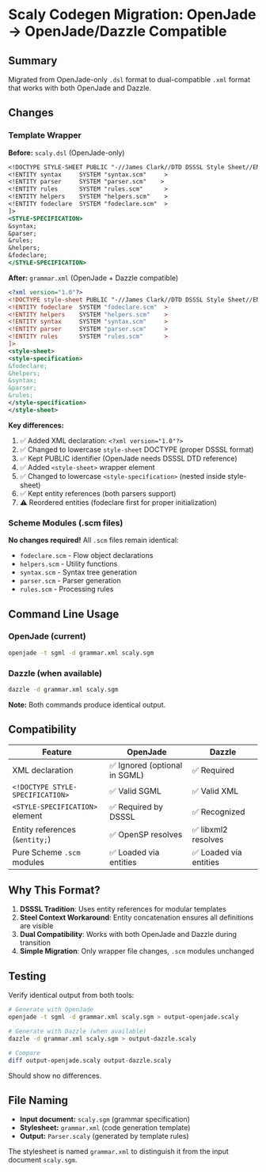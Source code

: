 # Scaly Codegen Migration: OpenJade → OpenJade/Dazzle Compatible

## Summary

Migrated from OpenJade-only `.dsl` format to dual-compatible `.xml` format that works with both OpenJade and Dazzle.

## Changes

### Template Wrapper

**Before:** `scaly.dsl` (OpenJade-only)
```sgml
<!DOCTYPE STYLE-SHEET PUBLIC "-//James Clark//DTD DSSSL Style Sheet//EN" [
<!ENTITY syntax     SYSTEM "syntax.scm"     >
<!ENTITY parser     SYSTEM "parser.scm"    >
<!ENTITY rules      SYSTEM "rules.scm"      >
<!ENTITY helpers    SYSTEM "helpers.scm"    >
<!ENTITY fodeclare  SYSTEM "fodeclare.scm"  >
]>
<STYLE-SPECIFICATION>
&syntax;
&parser;
&rules;
&helpers;
&fodeclare;
</STYLE-SPECIFICATION>
```

**After:** `grammar.xml` (OpenJade + Dazzle compatible)
```xml
<?xml version="1.0"?>
<!DOCTYPE style-sheet PUBLIC "-//James Clark//DTD DSSSL Style Sheet//EN" [
<!ENTITY fodeclare  SYSTEM "fodeclare.scm"  >
<!ENTITY helpers    SYSTEM "helpers.scm"    >
<!ENTITY syntax     SYSTEM "syntax.scm"     >
<!ENTITY parser     SYSTEM "parser.scm"     >
<!ENTITY rules      SYSTEM "rules.scm"      >
]>
<style-sheet>
<style-specification>
&fodeclare;
&helpers;
&syntax;
&parser;
&rules;
</style-specification>
</style-sheet>
```

**Key differences:**
1. ✅ Added XML declaration: `<?xml version="1.0"?>`
2. ✅ Changed to lowercase `style-sheet` DOCTYPE (proper DSSSL format)
3. ✅ Kept PUBLIC identifier (OpenJade needs DSSSL DTD reference)
4. ✅ Added `<style-sheet>` wrapper element
5. ✅ Changed to lowercase `<style-specification>` (nested inside style-sheet)
6. ✅ Kept entity references (both parsers support)
7. ⚠️  Reordered entities (fodeclare first for proper initialization)

### Scheme Modules (.scm files)

**No changes required!** All `.scm` files remain identical:
- `fodeclare.scm` - Flow object declarations
- `helpers.scm` - Utility functions
- `syntax.scm` - Syntax tree generation
- `parser.scm` - Parser generation
- `rules.scm` - Processing rules

## Command Line Usage

### OpenJade (current)

```bash
openjade -t sgml -d grammar.xml scaly.sgm
```

### Dazzle (when available)

```bash
dazzle -d grammar.xml scaly.sgm
```

**Note:** Both commands produce identical output.

## Compatibility

| Feature | OpenJade | Dazzle |
|---------|----------|--------|
| XML declaration | ✅ Ignored (optional in SGML) | ✅ Required |
| `<!DOCTYPE STYLE-SPECIFICATION>` | ✅ Valid SGML | ✅ Valid XML |
| `<STYLE-SPECIFICATION>` element | ✅ Required by DSSSL | ✅ Recognized |
| Entity references (`&entity;`) | ✅ OpenSP resolves | ✅ libxml2 resolves |
| Pure Scheme `.scm` modules | ✅ Loaded via entities | ✅ Loaded via entities |

## Why This Format?

1. **DSSSL Tradition**: Uses entity references for modular templates
2. **Steel Context Workaround**: Entity concatenation ensures all definitions are visible
3. **Dual Compatibility**: Works with both OpenJade and Dazzle during transition
4. **Simple Migration**: Only wrapper file changes, `.scm` modules unchanged

## Testing

Verify identical output from both tools:

```bash
# Generate with OpenJade
openjade -t sgml -d grammar.xml scaly.sgm > output-openjade.scaly

# Generate with Dazzle (when available)
dazzle -d grammar.xml scaly.sgm > output-dazzle.scaly

# Compare
diff output-openjade.scaly output-dazzle.scaly
```

Should show no differences.

## File Naming

- **Input document:** `scaly.sgm` (grammar specification)
- **Stylesheet:** `grammar.xml` (code generation template)
- **Output:** `Parser.scaly` (generated by template rules)

The stylesheet is named `grammar.xml` to distinguish it from the input document `scaly.sgm`.
